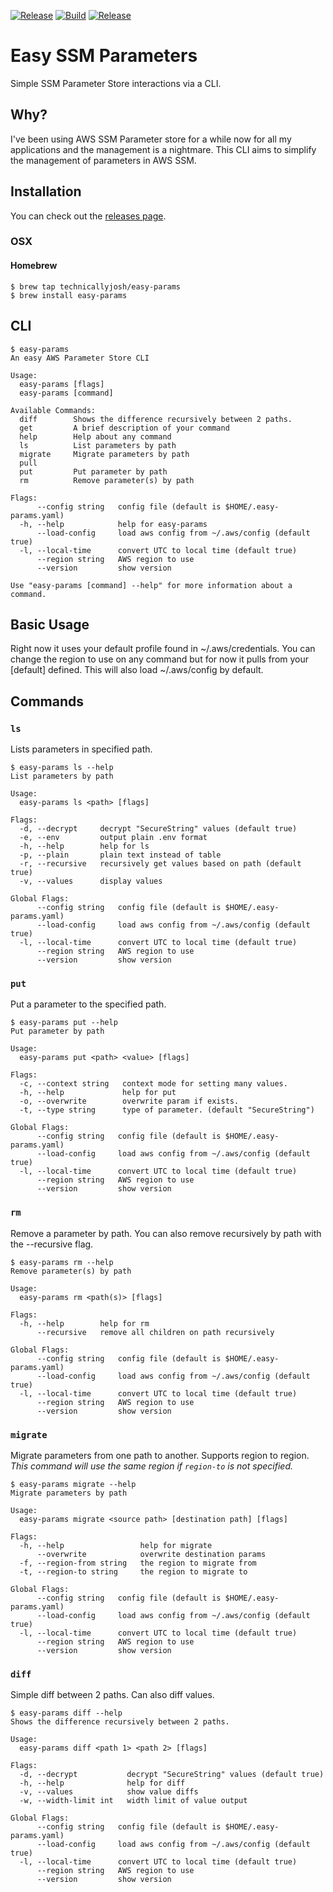 [![Release](https://img.shields.io/github/release/technicallyjosh/easy-params.svg)](https://github.com/technicallyjosh/easy-params/releases/latest)
[![Build](https://github.com/technicallyjosh/easy-params/workflows/Build/badge.svg)](https://github.com/technicallyjosh/easy-params/actions?query=workflow%3ABuild)
[![Release](https://github.com/technicallyjosh/easy-params/workflows/Release/badge.svg)](https://github.com/technicallyjosh/easy-params/actions?query=workflow%3ARelease)

# Easy SSM Parameters

Simple SSM Parameter Store interactions via a CLI.

## Why?

I've been using AWS SSM Parameter store for a while now for all my applications
and the management is a nightmare. This CLI aims to simplify the management of
parameters in AWS SSM.

## Installation

You can check out the [releases page](https://github.com/technicallyjosh/easy-params/releases).

### OSX

#### Homebrew

```console
$ brew tap technicallyjosh/easy-params
$ brew install easy-params
```

## CLI

```console
$ easy-params
An easy AWS Parameter Store CLI

Usage:
  easy-params [flags]
  easy-params [command]

Available Commands:
  diff        Shows the difference recursively between 2 paths.
  get         A brief description of your command
  help        Help about any command
  ls          List parameters by path
  migrate     Migrate parameters by path
  pull
  put         Put parameter by path
  rm          Remove parameter(s) by path

Flags:
      --config string   config file (default is $HOME/.easy-params.yaml)
  -h, --help            help for easy-params
      --load-config     load aws config from ~/.aws/config (default true)
  -l, --local-time      convert UTC to local time (default true)
      --region string   AWS region to use
      --version         show version

Use "easy-params [command] --help" for more information about a command.
```

## Basic Usage

Right now it uses your default profile found in ~/.aws/credentials. You can change the region to use
on any command but for now it pulls from your [default] defined. This will also load ~/.aws/config
by default.

## Commands

### `ls`

Lists parameters in specified path.

```console
$ easy-params ls --help
List parameters by path

Usage:
  easy-params ls <path> [flags]

Flags:
  -d, --decrypt     decrypt "SecureString" values (default true)
  -e, --env         output plain .env format
  -h, --help        help for ls
  -p, --plain       plain text instead of table
  -r, --recursive   recursively get values based on path (default true)
  -v, --values      display values

Global Flags:
      --config string   config file (default is $HOME/.easy-params.yaml)
      --load-config     load aws config from ~/.aws/config (default true)
  -l, --local-time      convert UTC to local time (default true)
      --region string   AWS region to use
      --version         show version
```

### `put`

Put a parameter to the specified path.

```console
$ easy-params put --help
Put parameter by path

Usage:
  easy-params put <path> <value> [flags]

Flags:
  -c, --context string   context mode for setting many values.
  -h, --help             help for put
  -o, --overwrite        overwrite param if exists.
  -t, --type string      type of parameter. (default "SecureString")

Global Flags:
      --config string   config file (default is $HOME/.easy-params.yaml)
      --load-config     load aws config from ~/.aws/config (default true)
  -l, --local-time      convert UTC to local time (default true)
      --region string   AWS region to use
      --version         show version
```

### `rm`

Remove a parameter by path. You can also remove recursively by path with the --recursive flag.

```console
$ easy-params rm --help
Remove parameter(s) by path

Usage:
  easy-params rm <path(s)> [flags]

Flags:
  -h, --help        help for rm
      --recursive   remove all children on path recursively

Global Flags:
      --config string   config file (default is $HOME/.easy-params.yaml)
      --load-config     load aws config from ~/.aws/config (default true)
  -l, --local-time      convert UTC to local time (default true)
      --region string   AWS region to use
      --version         show version
```

### `migrate`

Migrate parameters from one path to another. Supports region to region. _This command will use the
same region if `region-to` is not specified._

```console
$ easy-params migrate --help
Migrate parameters by path

Usage:
  easy-params migrate <source path> [destination path] [flags]

Flags:
  -h, --help                 help for migrate
      --overwrite            overwrite destination params
  -f, --region-from string   the region to migrate from
  -t, --region-to string     the region to migrate to

Global Flags:
      --config string   config file (default is $HOME/.easy-params.yaml)
      --load-config     load aws config from ~/.aws/config (default true)
  -l, --local-time      convert UTC to local time (default true)
      --region string   AWS region to use
      --version         show version
```

### `diff`

Simple diff between 2 paths. Can also diff values.

```console
$ easy-params diff --help
Shows the difference recursively between 2 paths.

Usage:
  easy-params diff <path 1> <path 2> [flags]

Flags:
  -d, --decrypt           decrypt "SecureString" values (default true)
  -h, --help              help for diff
  -v, --values            show value diffs
  -w, --width-limit int   width limit of value output

Global Flags:
      --config string   config file (default is $HOME/.easy-params.yaml)
      --load-config     load aws config from ~/.aws/config (default true)
  -l, --local-time      convert UTC to local time (default true)
      --region string   AWS region to use
      --version         show version
```
